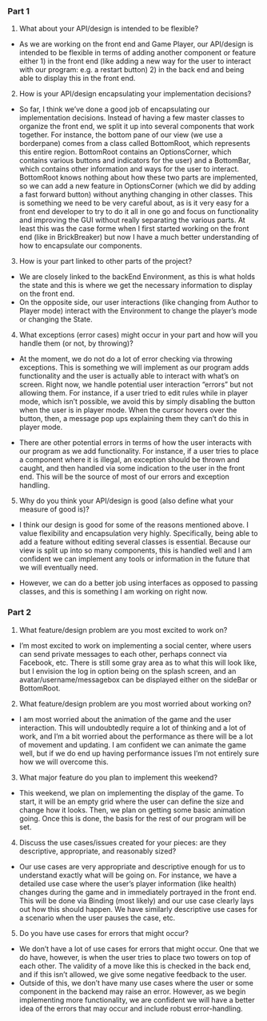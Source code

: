 ### Part 1
1. What about your API/design is intended to be flexible?

* As we are working on the front end and Game Player, our API/design is intended to be flexible in terms of adding another component or feature either 1) in the front end (like adding a new way for the user to interact with our program: e.g. a restart button) 2) in the back end and being able to display this in the front end. 
2. How is your API/design encapsulating your implementation decisions?

* So far, I think we’ve done a good job of encapsulating our implementation decisions. Instead of having a few master classes to organize the front end, we split it up into several components that work together. For instance, the bottom pane of our view (we use a borderpane) comes from a class called BottomRoot, which represents this entire region. BottomRoot contains an OptionsCorner, which contains various buttons and indicators for the user) and a BottomBar, which contains other information and ways for the user to interact. BottomRoot knows nothing about how these two parts are implemented, so we can add a new feature in OptionsCorner (which we did by adding a fast forward button) without anything changing in other classes. 
This is something we need to be very careful about, as is it very easy for a front end developer to try to do it all in one go and focus on functionality and improving the GUI without really separating the various parts. At least this was the case forme when I first started working on the front end (like in BrickBreaker) but now I have a much better understanding of how to encapsulate our components.

3. How is your part linked to other parts of the project?

* We are closely linked to the backEnd Environment, as this is what holds the state and this is where we get the necessary information to display on the front end.
* On the opposite side, our user interactions (like changing from Author to Player mode) interact with the Environment to change the player’s mode or changing the State. 


4. What exceptions (error cases) might occur in your part and how will you handle them (or not, by throwing)?

* At the moment, we do not do a lot of error checking via throwing exceptions. This is something we will implement as our program adds functionality and the user is actually able to interact with what’s on screen. Right now, we handle potential user interaction “errors” but not allowing them. For instance, if a user tried to edit rules while in player mode, which isn’t possible, we avoid this by simply disabling the button when the user is in player mode. When the cursor hovers over the button, then, a message pop ups explaining them they can’t do this in player mode.

* There are other potential errors in terms of how the user interacts with our program as we add functionality. For instance, if a user tries to place a component where it is illegal, an exception should be thrown and caught, and then handled via some indication to the user in the front end. This will be the source of most of our errors and exception handling.

5. Why do you think your API/design is good (also define what your measure of good is)?

* I think our design is good for some of the reasons mentioned above. I value flexibility and encapsulation very highly. Specifically, being able to add a feature without editing several classes is essential. Because our view is split up into so many components, this is handled well and I am confident we can implement any tools or information in the future that we will eventually need.

* However, we can do a better job using interfaces as opposed to passing classes, and this is something I am working on right now.


### Part 2

1. What feature/design problem are you most excited to work on?

* I’m most excited to work on implementing a social center, where users can send private messages to each other, perhaps connect via Facebook, etc. There is still some gray area as to what this will look like, but I envision the log in option being on the splash screen, and an avatar/username/messagebox can be displayed either on the sideBar or BottomRoot.

2. What feature/design problem are you most worried about working on?

* I am most worried about the animation of the game and the user interaction. This will undoubtedly require a lot of thinking and a lot of work, and I’m a bit worried about the performance as there will be a lot of movement and updating. I am confident we can animate the game well, but if we do end up having performance issues I’m not entirely sure how we will overcome this.


3. What major feature do you plan to implement this weekend?

* This weekend, we plan on implementing the display of the game. To start, it will be an empty grid where the user can define the size and change how it looks. Then, we plan on getting some basic animation going. Once this is done, the basis for the rest of our program will be set.

4. Discuss the use cases/issues created for your pieces: are they descriptive, appropriate, and reasonably sized?

* Our use cases are very appropriate and descriptive enough for us to understand exactly what will be going on. For instance, we have a detailed use case where the user’s player information (like health) changes during the game and in immediately portrayed in the front end. This will be done via Binding (most likely) and our use case clearly lays out how this should happen. We have similarly descriptive use cases for a scenario when the user pauses the case, etc.

5. Do you have use cases for errors that might occur?

* We don’t have a lot of use cases for errors that might occur. One that we do have, however, is when the user tries to place two towers on top of each other. The validity of a move like this is checked in the back end, and if this isn’t allowed, we give some negative feedback to the user.
* Outside of this, we don’t have many use cases where the user or some component in the backend may raise an error. However, as we begin implementing more functionality, we are confident we will have a better idea of the errors that may occur and include robust error-handling.
